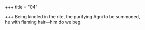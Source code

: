+++
title = "04"

+++
Being kindled in the rite, the purifying Agni to be summoned,  
he with flaming hair—him do we beg.  